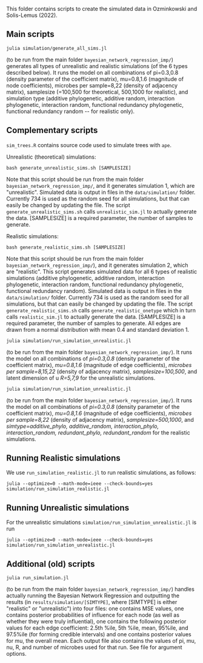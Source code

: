 This folder contains scripts to create the simulated data in Ozminkowski and Solis-Lemus (2022).

## Main scripts
```
julia simulation/generate_all_sims.jl
```
(to be run from the main folder `bayesian_network_regression_imp/`) generates all types of unrealistic and realistic simulations (of the 6 types described below). It runs the model on all combinations of pi=0.3,0.8 (density parameter of the coefficient matrix), mu=0.8,1.6 (magnitude of node coefficients), microbes per sample=8,22 (density of adjacency matrix), samplesize (=100,500 for theoretical, 500,1000 for realistic), and simulation type (additive phylogenetic, additive random, interaction phylogenetic, interaction random, functional redundancy phylogenetic, functional redundancy random -- for realistic only). 


## Complementary scripts


`sim_trees.R` contains source code used to simulate trees with `ape`.

Unrealistic (theoretical) simulations:
```
bash generate_unrealistic_sims.sh [SAMPLESIZE]
```

Note that this script should be run from the main folder `bayesian_network_regression_imp/`, and it generates simulation 1, which are "unrealistic". Simulated data is output in files in the `data/simulation/` folder. Currently 734 is used as the random seed for all simulations, but that can easily be changed by updating the file. The script `generate_unrealistic_sims.sh` calls `unrealistic_sim.jl` to actually generate the data. \[SAMPLESIZE\] is a required parameter, the number of samples to generate.

Realistic simulations:
```
bash generate_realistic_sims.sh [SAMPLESIZE]
```

Note that this script should be run from the main folder  `bayesian_network_regression_imp/`), and it generates simulation 2, which are "realistic". This script generates simulated data for all 6 types of realistic simulations (additive phylogenetic, additive random, interaction phylogenetic, interaction random, functional redundancy phylogenetic, functional redundancy random). Simulated data is output in files in the `data/simulation/` folder. Currently 734 is used as the random seed for all simulations, but that can easily be changed by updating the file. The script `generate_realistic_sims.sh` calls `generate_realistic_onetype` which in turn calls `realistic_sim.jl` to actually generate the data. \[SAMPLESIZE\] is a required parameter, the number of samples to generate. All edges are drawn from a normal distribution with mean 0.4 and standard deviation 1.



```
julia simulation/run_simulation_unrealistic.jl
```
(to be run from the main folder `bayesian_network_regression_imp/`). It runs the model on all combinations of *pi=0.3,0.8* (density parameter of the coefficient matrix), *mu=0.8,1.6* (magnitude of edge coefficients),  *microbes per sample=8,15,22* (density of adjacency matrix), *samplesize=100,500*, and latent dimension of u *R=5,7,9* for the unrealistic simulations. 

```
julia simulation/run_simulation_unrealistic.jl
```
(to be run from the main folder `bayesian_network_regression_imp/`). It runs the model on all combinations of *pi=0.3,0.8* (density parameter of the coefficient matrix), *mu=0.8,1.6* (magnitude of edge coefficients), *microbes per sample=8,22* (density of adjacency matrix), *samplesize=500,1000*, and *simtype=additive_phylo, additive_random, interaction_phylo, interaction_random, redundant_phylo, redundant_random* for the realistic simulations. 


## Running Realistic simulations
We use `run_simulation_realistic.jl` to run realistic simulations, as follows:

```
julia --optimize=0 --math-mode=ieee --check-bounds=yes simulation/run_simulation_realistic.jl
```

## Running Unrealistic simulations
For the unrealistic simulations `simulation/run_simulation_unrealistic.jl` is run
```
julia --optimize=0 --math-mode=ieee --check-bounds=yes simulation/run_simulation_unrealistic.jl
```


## Additional (old) scripts


```
julia run_simulation.jl
```
(to be run from the main folder `bayesian_network_regression_imp/`) handles actually running the Bayesian Network Regression and outputting the results (in `results/simulation/[SIMTYPE]`, where \[SIMTYPE\] is either "realistic" or "unrealistic") into four files: one contains MSE values, one contains posterior probabilities of influence for each node (as well as whether they were truly influential), one contains the following posterior values for each edge coefficient: 2.5th %ile, 5th %ile, mean, 95%ile, and 97.5%ile (for forming credible intervals) and one contains posterior values for mu, the overall mean. Each output file also contains the values of pi, mu, nu, R, and number of microbes used for that run. See file for argument options.